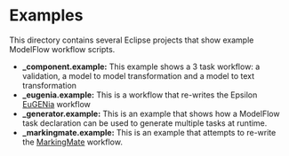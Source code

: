# Examples

This directory contains several Eclipse projects that show example ModelFlow workflow scripts.

- **_component.example:** This example shows a 3 task workflow: a validation, a model to model transformation and a model to text transformation
- **_eugenia.example:** This is a workflow that re-writes the Epsilon  [EuGENia](https://www.eclipse.org/epsilon/doc/eugenia/) workflow 
- **_generator.example:** This is an example that shows how a ModelFlow task declaration can be used to generate multiple tasks at runtime.
- **_markingmate.example:** This is an example that attempts to re-write the [MarkingMate](https://github.com/kolovos/markingmate) workflow.
